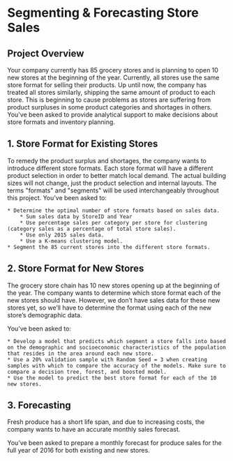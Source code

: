 # Segmenting & Forecasting Store Sales

## Project Overview

Your company currently has 85 grocery stores and is planning to open 10 new stores at the beginning of the year. Currently, all stores use the same store format for selling their products. Up until now, the company has treated all stores similarly, shipping the same amount of product to each store. This is beginning to cause problems as stores are suffering from product surpluses in some product categories and shortages in others. You've been asked to provide analytical support to make decisions about store formats and inventory planning.

## 1. Store Format for Existing Stores

To remedy the product surplus and shortages, the company wants to introduce different store formats. Each store format will have a different product selection in order to better match local demand. The actual building sizes will not change, just the product selection and internal layouts. The terms "formats" and "segments" will be used interchangeably throughout this project. You’ve been asked to:

    * Determine the optimal number of store formats based on sales data.
        * Sum sales data by StoreID and Year
        * Use percentage sales per category per store for clustering (category sales as a percentage of total store sales).
        * Use only 2015 sales data.
        * Use a K-means clustering model.
    * Segment the 85 current stores into the different store formats.

## 2. Store Format for New Stores

The grocery store chain has 10 new stores opening up at the beginning of the year. The company wants to determine which store format each of the new stores should have. However, we don’t have sales data for these new stores yet, so we’ll have to determine the format using each of the new store’s demographic data. 

You’ve been asked to:

    * Develop a model that predicts which segment a store falls into based on the demographic and socioeconomic characteristics of the population that resides in the area around each new store.
    * Use a 20% validation sample with Random Seed = 3 when creating samples with which to compare the accuracy of the models. Make sure to compare a decision tree, forest, and boosted model.
    * Use the model to predict the best store format for each of the 10 new stores.

## 3. Forecasting

Fresh produce has a short life span, and due to increasing costs, the company wants to have an accurate monthly sales forecast.

You’ve been asked to prepare a monthly forecast for produce sales for the full year of 2016 for both existing and new stores.


